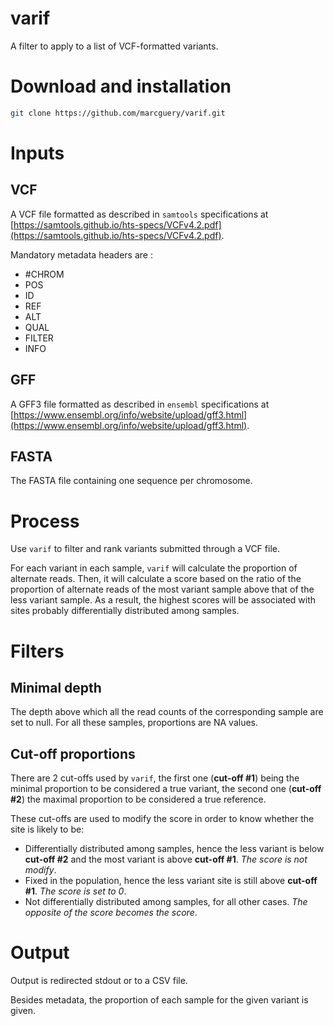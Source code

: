 # varif
A filter to apply to a list of VCF-formatted variants.

# Download and installation

```bash
git clone https://github.com/marcguery/varif.git
```



# Inputs

## VCF

A VCF file formatted as described in `samtools` specifications at [https://samtools.github.io/hts-specs/VCFv4.2.pdf](https://samtools.github.io/hts-specs/VCFv4.2.pdf).

Mandatory metadata headers are :

-  #CHROM
- POS
- ID
- REF
- ALT
- QUAL
- FILTER
- INFO

## GFF

A GFF3 file formatted as described in `ensembl` specifications at [https://www.ensembl.org/info/website/upload/gff3.html](https://www.ensembl.org/info/website/upload/gff3.html).

## FASTA

The FASTA file containing one sequence per chromosome.

# Process

Use `varif` to filter and rank variants submitted through a VCF file.

For each variant in each sample, `varif` will calculate the proportion of alternate reads. 
Then, it will calculate a score based on the ratio of the proportion of alternate reads of the most variant sample above that of the less variant sample.
As a result, the highest scores will be associated with sites probably differentially distributed among samples.

# Filters

## Minimal depth

The depth above which all the read counts of the corresponding sample are set to null.
For all these samples, proportions are NA values.

## Cut-off proportions

There are 2 cut-offs used by `varif`, the first one (**cut-off #1**) being the minimal proportion to be considered a true variant, the second one (**cut-off #2**) the maximal proportion to be considered a true reference.

These cut-offs are used to modify the score in order to know whether the site is likely to be:

- Differentially distributed among samples, hence the less variant is below **cut-off #2** and the most variant is above **cut-off #1**. *The score is not modify*.
- Fixed in the population, hence the less variant site is still above **cut-off #1**. *The score is set to 0*.
- Not differentially distributed among samples, for all other cases. *The opposite of the score becomes the score*.

# Output

Output is redirected stdout or to a CSV file.

Besides metadata, the proportion of each sample for the given variant is given.




